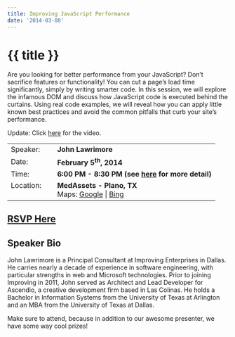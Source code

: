 ```yaml
---
title: Improving JavaScript Performance
date: '2014-03-08'
---
```

# {{ title }}

Are you looking for better performance from your JavaScript? Don’t sacrifice features or functionality! You can cut a page’s load time significantly, simply by writing smarter code. In this session, we will explore the infamous DOM and discuss how JavaScript code is executed behind the curtains. Using real code examples, we will reveal how you can apply little known best practices and avoid the common pitfalls that curb your site’s performance.

Update: Click [here](index.html#video) for the video.

<table><tbody><tr><td>Speaker:</td><td>&nbsp;</td><td><b>John Lawrimore</b></td></tr><tr><td>Date:</td><td>&nbsp;</td><td><b>February 5<sup>th</sup>, 2014</b></td></tr><tr><td valign="top">Time:</td><td>&nbsp;</td><td><b>6:00 PM - 8:30 PM (see <a href="../../location/index.html" title="Location">here</a> for more detail)</b></td></tr><tr><td valign="top">Location:</td><td>&nbsp;</td><td><b>MedAssets - Plano, TX</b><br>Maps: <a href="https://goo.gl/maps/1OyNE" target="_blank" title="Google">Google</a> | <a href="http://binged.it/1afBEJ9" target="_blank" title="Bing">Bing</a></td></tr></tbody></table>

## [RSVP Here](http://javascriptperformance.eventbrite.com)

## Speaker Bio

John Lawrimore is a Principal Consultant at Improving Enterprises in Dallas. He carries nearly a decade of experience in software engineering, with particular strengths in web and Microsoft technologies. Prior to joining Improving in 2011, John served as Architect and Lead Developer for Ascendio, a creative development firm based in Las Colinas. He holds a Bachelor in Information Systems from the University of Texas at Arlington and an MBA from the University of Texas at Dallas.

Make sure to attend, because in addition to our awesome presenter, we have some way cool prizes!
    
